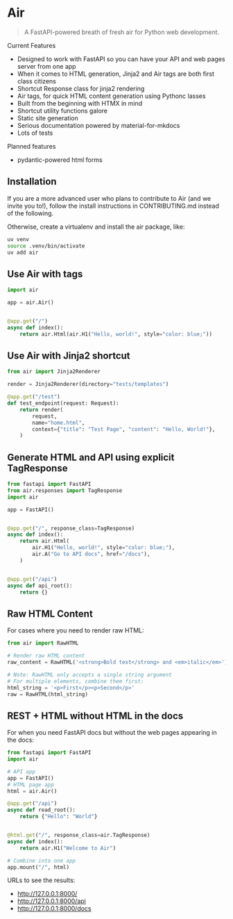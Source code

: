 # Air

> A FastAPI-powered breath of fresh air for Python web development.

Current Features 

- Designed to work with FastAPI so you can have your API and web pages server from one app
- When it comes to HTML generation, Jinja2 and Air tags are both first class citizens 
- ⁠Shortcut Response class for jinja2 rendering
- Air tags, for quick HTML content generation using Pythonc lasses
- Built from the beginning with ⁠HTMX in mind
- ⁠Shortcut utility functions galore
- Static site generation
- ⁠Serious documentation powered by material-for-mkdocs
- Lots of tests

Planned features

- ⁠pydantic-powered html forms


## Installation

If you are a more advanced user who plans to contribute to Air (and we invite you to!), follow the install instructions in CONTRIBUTING.md instead of the following.

Otherwise, create a virtualenv and install the air package, like:

```sh
uv venv
source .venv/bin/activate
uv add air
```

## Use Air with tags

```python
import air

app = air.Air()


@app.get("/")
async def index():
    return air.Html(air.H1("Hello, world!", style="color: blue;"))
```

## Use Air with Jinja2 shortcut

```python
from air import Jinja2Renderer

render = Jinja2Renderer(directory="tests/templates")

@app.get("/test")
def test_endpoint(request: Request):
    return render(
        request,
        name="home.html",
        context={"title": "Test Page", "content": "Hello, World!"},
    )
```

## Generate HTML and API using explicit TagResponse

```python
from fastapi import FastAPI
from air.responses import TagResponse
import air

app = FastAPI()


@app.get("/", response_class=TagResponse)
async def index():
    return air.Html(
        air.H1("Hello, world!", style="color: blue;"),
        air.A("Go to API docs", href="/docs"),
    )


@app.get("/api")
async def api_root():
    return {}
```

## Raw HTML Content

For cases where you need to render raw HTML:

```python
from air import RawHTML

# Render raw HTML content
raw_content = RawHTML('<strong>Bold text</strong> and <em>italic</em>')

# Note: RawHTML only accepts a single string argument
# For multiple elements, combine them first:
html_string = '<p>First</p><p>Second</p>'
raw = RawHTML(html_string)
```

## REST + HTML without HTML in the docs

For when you need FastAPI docs but without the web pages appearing in the docs:

```python
from fastapi import FastAPI
import air

# API app
app = FastAPI()
# HTML page app
html = air.Air()

@app.get("/api")
async def read_root():
    return {"Hello": "World"}


@html.get("/", response_class=air.TagResponse)
async def index():
    return air.H1("Welcome to Air")

# Combine into one app
app.mount("/", html)
```

URLs to see the results:

- http://127.0.0.1:8000/
- http://127.0.0.1:8000/api
- http://127.0.0.1:8000/docs
